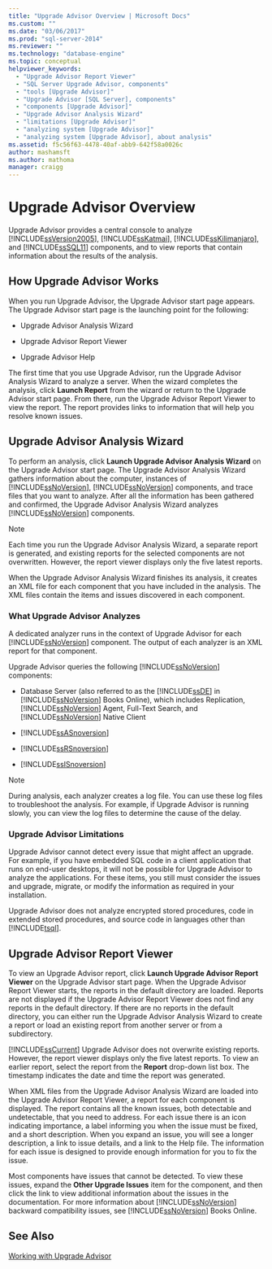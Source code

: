 ```yaml
---
title: "Upgrade Advisor Overview | Microsoft Docs"
ms.custom: ""
ms.date: "03/06/2017"
ms.prod: "sql-server-2014"
ms.reviewer: ""
ms.technology: "database-engine"
ms.topic: conceptual
helpviewer_keywords: 
  - "Upgrade Advisor Report Viewer"
  - "SQL Server Upgrade Advisor, components"
  - "tools [Upgrade Advisor]"
  - "Upgrade Advisor [SQL Server], components"
  - "components [Upgrade Advisor]"
  - "Upgrade Advisor Analysis Wizard"
  - "limitations [Upgrade Advisor]"
  - "analyzing system [Upgrade Advisor]"
  - "analyzing system [Upgrade Advisor], about analysis"
ms.assetid: f5c56f63-4478-40af-abb9-642f58a0026c
author: mashamsft
ms.author: mathoma
manager: craigg
---
```

# Upgrade Advisor Overview
  Upgrade Advisor provides a central console to analyze [!INCLUDE[ssVersion2005](../../includes/ssversion2005-md.md)], [!INCLUDE[ssKatmai](../../includes/sskatmai-md.md)], [!INCLUDE[ssKilimanjaro](../../includes/sskilimanjaro-md.md)], and [!INCLUDE[ssSQL11](../../includes/sssql11-md.md)] components, and to view reports that contain information about the results of the analysis.  
  
## How Upgrade Advisor Works  
 When you run Upgrade Advisor, the Upgrade Advisor start page appears. The Upgrade Advisor start page is the launching point for the following:  
  
-   Upgrade Advisor Analysis Wizard  
  
-   Upgrade Advisor Report Viewer  
  
-   Upgrade Advisor Help  
  
 The first time that you use Upgrade Advisor, run the Upgrade Advisor Analysis Wizard to analyze a server. When the wizard completes the analysis, click **Launch Report** from the wizard or return to the Upgrade Advisor start page. From there, run the Upgrade Advisor Report Viewer to view the report. The report provides links to information that will help you resolve known issues.  
  
## Upgrade Advisor Analysis Wizard  
 To perform an analysis, click **Launch Upgrade Advisor Analysis Wizard** on the Upgrade Advisor start page. The Upgrade Advisor Analysis Wizard gathers information about the computer, instances of [!INCLUDE[ssNoVersion](../../includes/ssnoversion-md.md)], [!INCLUDE[ssNoVersion](../../includes/ssnoversion-md.md)] components, and trace files that you want to analyze. After all the information has been gathered and confirmed, the Upgrade Advisor Analysis Wizard analyzes [!INCLUDE[ssNoVersion](../../includes/ssnoversion-md.md)] components.  
  
> [!NOTE]  
>  Each time you run the Upgrade Advisor Analysis Wizard, a separate report is generated, and existing reports for the selected components are not overwritten. However, the report viewer displays only the five latest reports.  
  
 When the Upgrade Advisor Analysis Wizard finishes its analysis, it creates an XML file for each component that you have included in the analysis. The XML files contain the items and issues discovered in each component.  
  
### What Upgrade Advisor Analyzes  
 A dedicated analyzer runs in the context of Upgrade Advisor for each [!INCLUDE[ssNoVersion](../../includes/ssnoversion-md.md)] component. The output of each analyzer is an XML report for that component.  
  
 Upgrade Advisor queries the following [!INCLUDE[ssNoVersion](../../includes/ssnoversion-md.md)] components:  
  
-   Database Server (also referred to as the [!INCLUDE[ssDE](../../includes/ssde-md.md)] in [!INCLUDE[ssNoVersion](../../includes/ssnoversion-md.md)] Books Online), which includes Replication, [!INCLUDE[ssNoVersion](../../includes/ssnoversion-md.md)] Agent, Full-Text Search, and [!INCLUDE[ssNoVersion](../../includes/ssnoversion-md.md)] Native Client  
  
-   [!INCLUDE[ssASnoversion](../../includes/ssasnoversion-md.md)]  
  
-   [!INCLUDE[ssRSnoversion](../../includes/ssrsnoversion-md.md)]  
  
-   [!INCLUDE[ssISnoversion](../../includes/ssisnoversion-md.md)]  
  
> [!NOTE]  
>  During analysis, each analyzer creates a log file. You can use these log files to troubleshoot the analysis. For example, if Upgrade Advisor is running slowly, you can view the log files to determine the cause of the delay.  
  
### Upgrade Advisor Limitations  
 Upgrade Advisor cannot detect every issue that might affect an upgrade. For example, if you have embedded SQL code in a client application that runs on end-user desktops, it will not be possible for Upgrade Advisor to analyze the applications. For these items, you still must consider the issues and upgrade, migrate, or modify the information as required in your installation.  
  
 Upgrade Advisor does not analyze encrypted stored procedures, code in extended stored procedures, and source code in languages other than [!INCLUDE[tsql](../../includes/tsql-md.md)].  
  
## Upgrade Advisor Report Viewer  
 To view an Upgrade Advisor report, click **Launch Upgrade Advisor Report Viewer** on the Upgrade Advisor start page. When the Upgrade Advisor Report Viewer starts, the reports in the default directory are loaded. Reports are not displayed if the Upgrade Advisor Report Viewer does not find any reports in the default directory. If there are no reports in the default directory, you can either run the Upgrade Advisor Analysis Wizard to create a report or load an existing report from another server or from a subdirectory.  
  
 [!INCLUDE[ssCurrent](../../includes/sscurrent-md.md)] Upgrade Advisor does not overwrite existing reports. However, the report viewer displays only the five latest reports. To view an earlier report, select the report from the **Report** drop-down list box. The timestamp indicates the date and time the report was generated.  
  
 When XML files from the Upgrade Advisor Analysis Wizard are loaded into the Upgrade Advisor Report Viewer, a report for each component is displayed. The report contains all the known issues, both detectable and undetectable, that you need to address. For each issue there is an icon indicating importance, a label informing you when the issue must be fixed, and a short description. When you expand an issue, you will see a longer description, a link to issue details, and a link to the Help file. The information for each issue is designed to provide enough information for you to fix the issue.  
  
 Most components have issues that cannot be detected. To view these issues, expand the **Other Upgrade Issues** item for the component, and then click the link to view additional information about the issues in the documentation. For more information about [!INCLUDE[ssNoVersion](../../includes/ssnoversion-md.md)] backward compatibility issues, see [!INCLUDE[ssNoVersion](../../includes/ssnoversion-md.md)] Books Online.  
  
## See Also  
 [Working with Upgrade Advisor](../../../2014/sql-server/install/working-with-upgrade-advisor.md)  
  
  
